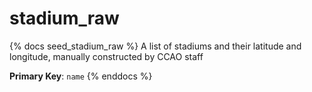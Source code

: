 # stadium_raw

{% docs seed_stadium_raw %}
A list of stadiums and their latitude and longitude, manually constructed
by CCAO staff

**Primary Key**: `name`
{% enddocs %}